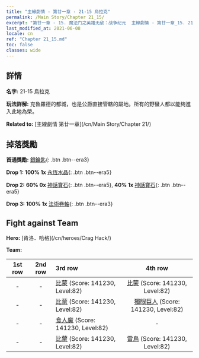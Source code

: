 ```yaml
---
title: "主線劇情 - 第廿一章 - 21-15 烏拉克"
permalink: /Main Story/Chapter 21_15/
excerpt: "第廿一章 - 15. 魔法门之英雄无敌：战争纪元  主線劇情 - 第廿一章_15. 21-15 烏拉克"
last_modified_at: 2021-06-08
locale: cn
ref: "Chapter 21_15.md"
toc: false
classes: wide
---
```


## 詳情

 **名字:** 21-15 烏拉克

 **玩法詳解:** 克魯羅德的都城，也是公爵直接管轄的屬地。所有的野蠻人都以能夠進入此地為榮。

 **Related to:** [主線劇情 第廿一章](/cn/Main Story/Chapter 21/)

## 掉落獎勵

 **首通獎勵:** [銀鑰匙](/cn/Items/con_693/){: .btn .btn--era3}

 **Drop 1:** **100% 1x** [永恆水晶](/cn/Items/mat_73/){: .btn .btn--era5}

 **Drop 2:** **60% 0x** [神話寶石](/cn/Items/mat_65/){: .btn .btn--era5}, **40% 1x** [神話寶石](/cn/Items/mat_65/){: .btn .btn--era5}

 **Drop 3:** **100% 1x** [法術卷軸](/cn/Items/con_694/){: .btn .btn--era3}


## Fight against Team
 **Hero:** [肯洛．哈格](/cn/heroes/Crag Hack/)

 **Team:**


  | 1st row | 2nd row | 3rd row | 4th row |
  |:----:|:----:|:----|:----:|
  | - | - | [比蒙](/cn/units/Behemoth/) (Score: 141230, Level:82)  | [比蒙](/cn/units/Behemoth/) (Score: 141230, Level:82)  |
  | - | - | [比蒙](/cn/units/Behemoth/) (Score: 141230, Level:82)  | [獨眼巨人](/cn/units/Cyclops/) (Score: 141230, Level:82)  |
  | - | - | [食人魔](/cn/units/Ogre/) (Score: 141230, Level:82)  | - |
  | - | - | [比蒙](/cn/units/Behemoth/) (Score: 141230, Level:82)  | [雷鳥](/cn/units/Roc/) (Score: 141230, Level:82)  |


